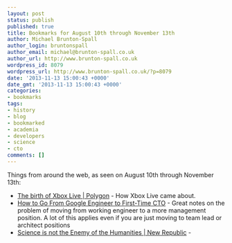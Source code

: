 ```yaml
---
layout: post
status: publish
published: true
title: Bookmarks for August 10th through November 13th
author: Michael Brunton-Spall
author_login: bruntonspall
author_email: michael@brunton-spall.co.uk
author_url: http://www.brunton-spall.co.uk
wordpress_id: 8079
wordpress_url: http://www.brunton-spall.co.uk/?p=8079
date: '2013-11-13 15:00:43 +0000'
date_gmt: '2013-11-13 15:00:43 +0000'
categories:
- bookmarks
tags:
- history
- blog
- bookmarked
- academia
- developers
- science
- cto
comments: []
---
```

<p>Things from around the web, as seen on August 10th through November 13th:</p>
<ul>
<li><a href="http://www.polygon.com/features/2013/11/11/4849940/xbox-live-millennium-e">The birth of Xbox Live | Polygon</a> - How Xbox Live came about.</li>
<li><a href="http://firstround.com/article/How-to-Go-From-Google-Engineer-to-First-Time-CTO">How to Go From Google Engineer to First-Time CTO</a> - Great notes on the problem of moving from working engineer to a more management position. A lot of this applies even if you are just moving to team lead or architect positions</li>
<li><a href="http://www.newrepublic.com/article/114127/science-not-enemy-humanities#">Science is not the Enemy of the Humanities | New Republic</a> - </li>
</ul>
